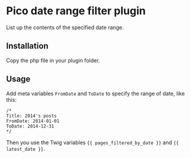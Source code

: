 Pico date range filter plugin
=============================

List up the contents of the specified date range.

## Installation 

Copy the php file in your plugin folder.

## Usage

Add meta variables `FromDate` and `ToDate` to specify the range of date, like this:

    /*
    Title: 2014's posts
    FromDate: 2014-01-01
    ToDate: 2014-12-31
    */

Then you use the Twig variables `{{ pages_filtered_by_date }}` and `{{ latest_date }}`.

